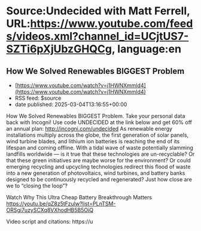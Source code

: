 # Source:Undecided with Matt Ferrell, URL:https://www.youtube.com/feeds/videos.xml?channel_id=UCjtUS7-SZTi6pXjUbzGHQCg, language:en

## How We Solved Renewables BIGGEST Problem
 - [https://www.youtube.com/watch?v=j1HWNXmmld4](https://www.youtube.com/watch?v=j1HWNXmmld4)
 - RSS feed: $source
 - date published: 2025-03-04T13:16:55+00:00

How We Solved Renewables BIGGEST Problem. Take your personal data back with Incogni! Use code UNDECIDED at the link below and get 60% off an annual plan: http://incogni.com/undecided As renewable energy installations multiply across the globe, the first generation of solar panels, wind turbine blades, and lithium ion batteries is reaching the end of its lifespan and coming offline. With a tidal wave of waste potentially slamming landfills worldwide — is it true that these technologies are un-recyclable? Or that these green initiatives are maybe worse for the environment? Or could emerging recycling and upcycling technologies redirect this flood of waste into a new generation of photovoltaics, wind turbines, and battery banks designed to be continuously recycled and regenerated? Just how close are we to “closing the loop”?

Watch Why This Ultra Cheap Battery Breakthrough Matters https://youtu.be/qZ8z5tFzuIw?list=PLnTSM-ORSgi7uzySCXq8VXhodHB5B5OiQ

Video script and citations:
https://u

